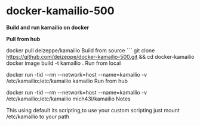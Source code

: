# docker-kamailio-500

**Build and run kamailio on docker**

**Pull from hub**

docker pull deizeppe/kamailio
Build from source
ˋˋˋ
git clone https://github.com/deizeppe/docker-kamailio-500.git && cd docker-kamailio
docker image build -t kamailio .
Run from local

docker run -tid --rm --network=host --name=kamailio -v /etc/kamailio:/etc/kamailio kamailio
Run from hub

docker run -tid --rm --network=host --name=kamailio -v /etc/kamailio:/etc/kamailio mich43l/kamailio
Notes

This using default its scripting,to use your custom scripting just mount /etc/kamailio to your path
